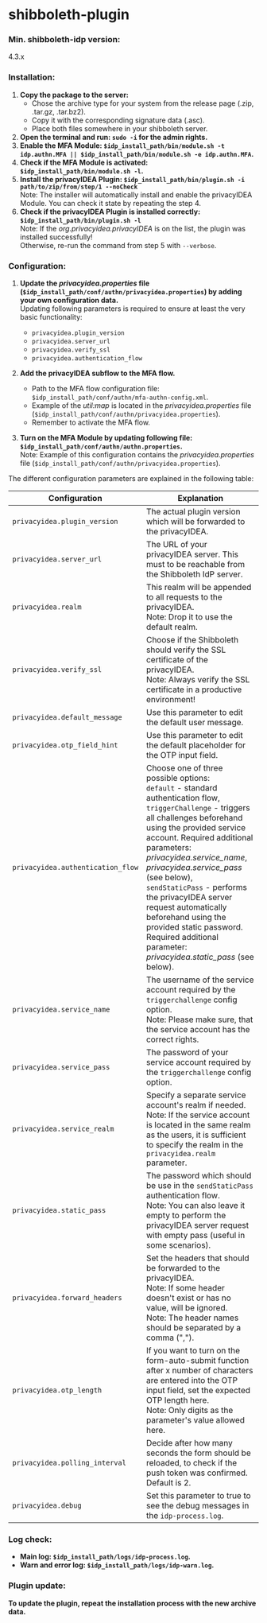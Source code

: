 # shibboleth-plugin

### Min. shibboleth-idp version:
4.3.x

### Installation:
1. **Copy the package to the server:**
    - Chose the archive type for your system from the release page (.zip, .tar.gz, .tar.bz2).
    - Copy it with the corresponding signature data (.asc).
    - Place both files somewhere in your shibboleth server.
2. **Open the terminal and run: `sudo -i` for the admin rights.**
3. **Enable the MFA Module: `$idp_install_path/bin/module.sh -t idp.authn.MFA || $idp_install_path/bin/module.sh -e idp.authn.MFA`.**
4. **Check if the MFA Module is activated: `$idp_install_path/bin/module.sh -l`.**
5. **Install the privacyIDEA Plugin: `$idp_install_path/bin/plugin.sh -i path/to/zip/from/step/1 --noCheck`**<br>
Note: The installer will automatically install and enable the privacyIDEA Module. You can check it state by repeating the step 4.
6. **Check if the privacyIDEA Plugin is installed correctly: `$idp_install_path/bin/plugin.sh -l`**<br>
Note: If the *org.privacyidea.privacyIDEA* is on the list, the plugin was installed successfully!<br>
Otherwise, re-run the command from step 5 with `--verbose`.

### Configuration:
1. **Update the *privacyidea.properties* file (`$idp_install_path/conf/authn/privacyidea.properties`) by adding your own configuration data.**<br>
Updating following parameters is required to ensure at least the very basic functionality:
   - `privacyidea.plugin_version`
   - `privacyidea.server_url`
   - `privacyidea.verify_ssl`
   - `privacyidea.authentication_flow`

2. **Add the privacyIDEA subflow to the MFA flow.**<br>
   - Path to the MFA flow configuration file: `$idp_install_path/conf/authn/mfa-authn-config.xml`.
   - Example of the *util:map* is located in the *privacyidea.properties* file (`$idp_install_path/conf/authn/privacyidea.properties`).
   - Remember to activate the MFA flow.

3. **Turn on the MFA Module by updating following file: `$idp_install_path/conf/authn/authn.properties`.**<br>
Note: Example of this configuration contains the *privacyidea.properties* file (`$idp_install_path/conf/authn/privacyidea.properties`).

The different configuration parameters are explained in the following table:

| Configuration                     | Explanation                                                                                                                                                                                                                                                                                                                                                                                                                                                                            |
|-----------------------------------|----------------------------------------------------------------------------------------------------------------------------------------------------------------------------------------------------------------------------------------------------------------------------------------------------------------------------------------------------------------------------------------------------------------------------------------------------------------------------------------|
| `privacyidea.plugin_version`      | The actual plugin version which will be forwarded to the privacyIDEA.                                                                                                                                                                                                                                                                                                                                                                                                                  |
| `privacyidea.server_url`          | The URL of your privacyIDEA server. This must to be reachable from the Shibboleth IdP server.                                                                                                                                                                                                                                                                                                                                                                                          |
| `privacyidea.realm`               | This realm will be appended to all requests to the privacyIDEA. <br/>Note: Drop it to use the default realm.                                                                                                                                                                                                                                                                                                                                                                           |
| `privacyidea.verify_ssl`          | Choose if the Shibboleth should verify the SSL certificate of the privacyIDEA. <br/>Note: Always verify the SSL certificate in a productive environment!                                                                                                                                                                                                                                                                                                                               |
| `privacyidea.default_message`     | Use this parameter to edit the default user message.                                                                                                                                                                                                                                                                                                                                                                                                                                   |
| `privacyidea.otp_field_hint`      | Use this parameter to edit the default placeholder for the OTP input field.                                                                                                                                                                                                                                                                                                                                                                                                            |
| `privacyidea.authentication_flow` | Choose one of three possible options:<br>`default` - standard authentication flow,<br>`triggerChallenge` - triggers all challenges beforehand using the provided service account. Required additional parameters: *privacyidea.service_name*, *privacyidea.service_pass* (see below),<br>`sendStaticPass` - performs the privacyIDEA server request automatically beforehand using the provided static password. Required additional parameter: *privacyidea.static_pass* (see below). |
| `privacyidea.service_name`        | The username of the service account required by the `triggerchallenge` config option. <br/>Note: Please make sure, that the service account has the correct rights.                                                                                                                                                                                                                                                                                                                    |
| `privacyidea.service_pass`        | The password of your service account required by the `triggerchallenge` config option.                                                                                                                                                                                                                                                                                                                                                                                                 |
| `privacyidea.service_realm`       | Specify a separate service account's realm if needed. <br/>Note: If the service account is located in the same realm as the users, it is sufficient to specify the realm in the `privacyidea.realm` parameter.                                                                                                                                                                                                                                                                         |
| `privacyidea.static_pass`         | The password which should be use in the `sendStaticPass` authentication flow. <br/>Note: You can also leave it empty to perform the privacyIDEA server request with empty pass (useful in some scenarios).                                                                                                                                                                                                                                                                             |
| `privacyidea.forward_headers`     | Set the headers that should be forwarded to the privacyIDEA. <br/>Note: If some header doesn't exist or has no value, will be ignored. <br/>Note: The header names should be separated by a comma (",").                                                                                                                                                                                                                                                                               |
| `privacyidea.otp_length`          | If you want to turn on the form-auto-submit function after x number of characters are entered into the OTP input field, set the expected OTP length here. <br/>Note: Only digits as the parameter's value allowed here.                                                                                                                                                                                                                                                                |
| `privacyidea.polling_interval`    | Decide after how many seconds the form should be reloaded, to check if the push token was confirmed. Default is 2.                                                                                                                                                                                                                                                                                                                                                                     |
| `privacyidea.debug`               | Set this parameter to true to see the debug messages in the `idp-process.log`.                                                                                                                                                                                                                                                                                                                                                                                                         |

### Log check:
- **Main log: `$idp_install_path/logs/idp-process.log`.**
- **Warn and error log: `$idp_install_path/logs/idp-warn.log`.**

### Plugin update:
**To update the plugin, repeat the installation process with the new archive data.**
